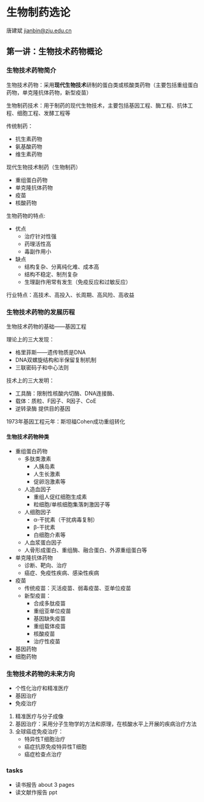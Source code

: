 # 生物制药选论

唐建斌 jianbin@zju.edu.cn

## 第一讲：生物技术药物概论

### 生物技术药物简介

生物技术药物：采用**现代生物技术**研制的蛋白类或核酸类药物（主要包括重组蛋白药物，单克隆抗体药物，新型疫苗）

生物制药技术：用于制药的现代生物技术，主要包括基因工程、酶工程、抗体工程、细胞工程、发酵工程等

传统制药：
- 抗生素药物
- 氨基酸药物
- 维生素药物

现代生物技术制药（生物制药）
- 重组蛋白药物
- 单克隆抗体药物
- 疫苗
- 核酸药物

生物药物的特点:
- 优点
    + 治疗针对性强
    + 药理活性高
    + 毒副作用小
- 缺点
    + 结构复杂、分离纯化难、成本高
    + 结构不稳定、制剂复杂
    + 生理副作用常有发生（免疫反应和过敏反应）

行业特点：高技术、高投入、长周期、高风险、高收益

### 生物技术药物的发展历程

生物技术药物的基础——基因工程

理论上的三大发现：
- 格里菲斯——遗传物质是DNA
- DNA双螺旋结构和半保留复制机制
- 三联密码子和中心法则

技术上的三大发明：
- 工具酶：限制性核酸内切酶、DNA连接酶、
- 载体：质粒、F因子、R因子、CoE
- 逆转录酶 提供目的基因

1973年基因工程元年：斯坦福Cohen成功重组转化

#### 生物技术药物种类

- 重组蛋白药物
    + 多肽类激素
        + 人胰岛素
        + 人生长激素
        + 促卵泡激素等
    + 人造血因子
        + 重组人促红细胞生成素
        + 粒细胞/单核细胞集落刺激因子等
    + 人细胞因子
        + α-干扰素（干扰病毒复制）
        + β-干扰素
        + 白细胞介素等
    + 人血浆蛋白因子
    + 人骨形成蛋白、重组酶、融合蛋白、外源重组蛋白等
- 单克隆抗体药物
    + 诊断、靶向、治疗
    + 癌症、免疫性疾病、感染性疾病
- 疫苗
    + 传统疫苗：灭活疫苗、弱毒疫苗、亚单位疫苗
    + 新型疫苗：
        + 合成多肽疫苗
        + 重组亚单位疫苗
        + 基因缺失疫苗
        + 重组载体疫苗
        + 核酸疫苗
        + 治疗性疫苗
- 基因药物
- 细胞药物

### 生物技术药物的未来方向

- 个性化治疗和精准医疗
- 基因治疗
- 免疫治疗

1. 精准医疗与分子成像
2. 基因治疗：采用分子生物学的方法和原理，在核酸水平上开展的疾病治疗方法
3. 全球癌症免疫治疗：
    - 特异性T细胞治疗
    - 癌症抗原免疫特异性T细胞
    - 癌症检查点治疗

### tasks

- 读书报告 about 3 pages
- 读文献作报告 ppt




